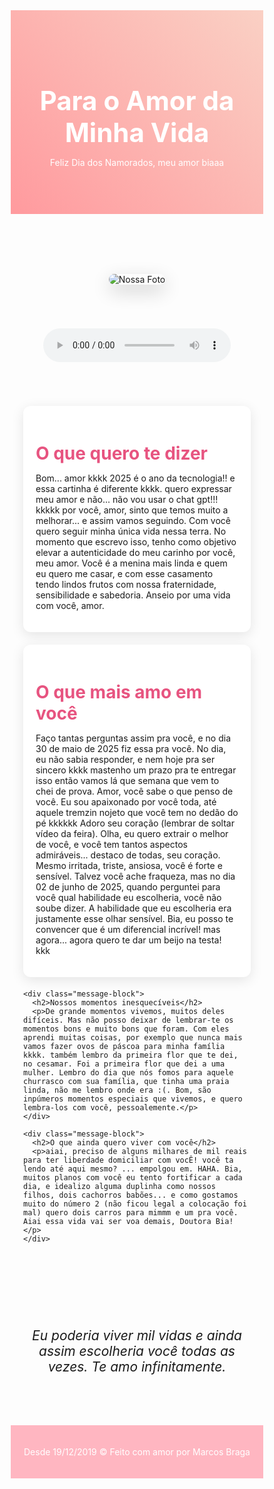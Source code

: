 
<!DOCTYPE html>
<html lang="pt-br">
<head>
  <meta charset="UTF-8">
  <meta name="viewport" content="width=device-width, initial-scale=1.0">
  <title>Para o Amor da Minha Vida</title>
  <link href="https://fonts.googleapis.com/css2?family=Dancing+Script&family=Roboto&display=swap" rel="stylesheet">
  <style>
    * {
      margin: 0;
      padding: 0;
      box-sizing: border-box;
    }

    body {
      font-family: 'Roboto', sans-serif;
      background-color: #fff0f5;
      color: #333;
      line-height: 1.6;
      overflow-x: hidden;
    }

    header {
      text-align: center;
      padding: 60px 20px;
      background: linear-gradient(45deg, #ff9a9e, #fad0c4);
      color: white;
    }

    header h1 {
      font-family: 'Dancing Script', cursive;
      font-size: 3em;
    }

    .photo-section {
      display: flex;
      justify-content: center;
      align-items: center;
      padding: 40px 20px;
    }

    .photo-section img {
      max-width: 90%;
      border-radius: 20px;
      box-shadow: 0 10px 30px rgba(0, 0, 0, 0.2);
    }

    .audio-player {
      text-align: center;
      margin: 30px;
    }

    .messages {
      max-width: 800px;
      margin: auto;
      padding: 40px 20px;
    }

    .message-block {
      background: #fff;
      border-radius: 12px;
      padding: 20px;
      margin-bottom: 20px;
      box-shadow: 0 5px 20px rgba(0, 0, 0, 0.1);
    }

    .message-block h2 {
      font-family: 'Dancing Script', cursive;
      font-size: 2em;
      margin-bottom: 10px;
      color: #e75480;
    }

    .final-message {
      text-align: center;
      padding: 60px 20px;
      font-size: 1.5em;
      font-style: italic;
    }

    footer {
      background-color: #ffb6c1;
      color: white;
      text-align: center;
      padding: 20px;
    }
  </style>
</head>
<body>

  <header>
    <h1>Para o Amor da Minha Vida</h1>
    <p>Feliz Dia dos Namorados, meu amor biaaa</p>
  </header>

  <section class="photo-section">
    <img src="/home/marcosbraga/Imagens/fotominha.jpeg" alt="Nossa Foto">
  </section>

  <div class="audio-player">
    <audio controls>
      <source src="/home/marcosbraga/Downloads/Oriente - Vagabundo Também Ama ⧸ Vida Longa Mundo Pequeno.mp3" type="audio/mpeg">
    </audio>
  </div>

  <section class="messages">
    <div class="message-block">
      <h2>O que quero te dizer</h2>
      <p>Bom... amor kkkk 2025 é o ano da tecnologia!! e essa cartinha é diferente kkkk. quero expressar meu amor e não... não vou usar o chat gpt!!! kkkkk por você, amor, sinto que temos muito a melhorar... e assim vamos seguindo. Com você quero seguir minha única vida nessa terra. No momento que escrevo isso, tenho como objetivo elevar a autenticidade do meu carinho por você, meu amor. Você é a menina mais linda e quem eu quero me casar, e com esse casamento tendo lindos frutos com nossa fraternidade, sensibilidade e sabedoria. Anseio por uma vida com você, amor.</p>
    </div>
    <div class="message-block">
      <h2>O que mais amo em você</h2>
      <p>Faço tantas perguntas assim pra você, e no dia 30 de maio de 2025 fiz essa pra você. No dia, eu não sabia responder, e nem hoje pra ser sincero kkkk mastenho um prazo pra te entregar isso então vamos lá que semana que vem to chei de prova. Amor, você sabe o que penso de você. Eu sou apaixonado por você toda, até aquele tremzin nojeto que você tem no dedão do pé kkkkkk Adoro seu coração (lembrar de soltar vídeo da feira). Olha, eu quero extrair o melhor de você, e você tem tantos aspectos admiráveis... destaco de todas, seu coração. Mesmo irritada, triste, ansiosa, você é forte e sensível. Talvez você ache fraqueza, mas no dia 02 de junho de 2025, quando perguntei para você qual habilidade eu escolheria, você não soube dizer. A habilidade que eu escolheria era justamente esse olhar sensível. Bia, eu posso te convencer que é um diferencial incrível! mas agora... agora quero te dar um beijo na testa! kkk</p>
    </div>

    <div class="message-block">
      <h2>Nossos momentos inesquecíveis</h2>
      <p>De grande momentos vivemos, muitos deles difíceis. Mas não posso deixar de lembrar-te os momentos bons e muito bons que foram. Com eles aprendi muitas coisas, por exemplo que nunca mais vamos fazer ovos de páscoa para minha família kkkk. também lembro da primeira flor que te dei, no cesamar. Foi a primeira flor que dei a uma mulher. Lembro do dia que nós fomos para aquele churrasco com sua família, que tinha uma praia linda, não me lembro onde era :(. Bom, são inpúmeros momentos especiais que vivemos, e quero lembra-los com você, pessoalemente.</p>
    </div>

    <div class="message-block">
      <h2>O que ainda quero viver com você</h2>
      <p>aiai, preciso de alguns milhares de mil reais para ter liberdade domiciliar com vocÊ! você ta lendo até aqui mesmo? ... empolgou em. HAHA. Bia, muitos planos com você eu tento fortificar a cada dia, e idealizo alguma duplinha como nossos filhos, dois cachorros babões... e como gostamos muito do número 2 (não ficou legal a colocação foi mal) quero dois carros para mimmm e um pra você. Aiai essa vida vai ser voa demais, Doutora Bia!</p>
    </div>
  </section>

  <div class="final-message">
    <p>Eu poderia viver mil vidas e ainda assim escolheria você todas as vezes. Te amo infinitamente.</p>
  </div>

  <footer>
    <p>Desde 19/12/2019 &copy; Feito com amor por Marcos Braga</p>
  </footer>

</body>
</html>
